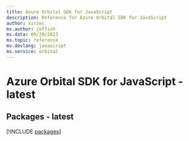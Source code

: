 ```yaml
---
title: Azure Orbital SDK for JavaScript
description: Reference for Azure Orbital SDK for JavaScript
author: xirzec
ms.author: jeffish
ms.data: 09/29/2023
ms.topic: reference
ms.devlang: javascript
ms.service: orbital
---
```

# Azure Orbital SDK for JavaScript - latest
## Packages - latest
[!INCLUDE [packages](orbital-index.md)]